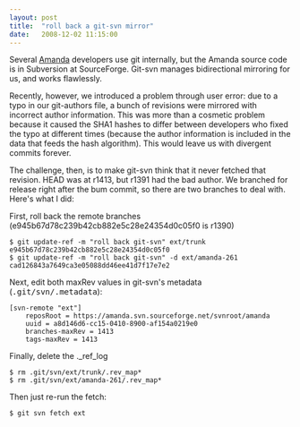 ```yaml
---
layout: post
title:  "roll back a git-svn mirror"
date:   2008-12-02 11:15:00
---
```



Several [Amanda](http://amanda.org/)
 developers use git internally, but the Amanda source code is in
Subversion at SourceForge.  Git-svn manages bidirectional mirroring for
us, and works flawlessly.

Recently,
 however, we introduced a problem through user error: due to a typo in
our git-authors file, a bunch of revisions were mirrored with incorrect
author information.  This was more than a cosmetic problem because it
caused the SHA1 hashes to differ between developers who fixed the typo
at different times (because the author information is included in the
data that feeds the hash algorithm).  This would leave us with divergent
 commits forever.

The
challenge, then, is to make git-svn think that it never fetched that
revision.  HEAD was at r1413, but r1391 had the bad author.  We branched
 for release right after the bum commit, so there are two branches to
deal with.  Here's what I did:

First, roll back the remote branches (e945b67d78c239b42cb882e5c28e24354d0c05f0 is r1390)

    $ git update-ref -m "roll back git-svn" ext/trunk e945b67d78c239b42cb882e5c28e24354d0c05f0
    $ git update-ref -m "roll back git-svn" -d ext/amanda-261 cad126843a7649ca3e05088dd46ee41d7f17e7e2

Next, edit both maxRev values in git-svn's metadata (<tt>.git/svn/.metadata</tt>):

    [svn-remote "ext"]
        reposRoot = https://amanda.svn.sourceforge.net/svnroot/amanda
        uuid = a8d146d6-cc15-0410-8900-af154a0219e0
        branches-maxRev = 1413
        tags-maxRev = 1413

Finally, delete the ._ref_log

    $ rm .git/svn/ext/trunk/.rev_map*
    $ rm .git/svn/ext/amanda-261/.rev_map*

Then just re-run the fetch:

    $ git svn fetch ext

